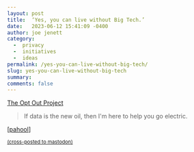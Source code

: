 ```yaml
---
layout: post
title:  ‘Yes, you can live without Big Tech.’
date:   2023-06-12 15:41:09 -0400
author: joe jenett
category:
  -  privacy
  -  initiatives
  -  ideas
permalink: /yes-you-can-live-without-big-tech/
slug: yes-you-can-live-without-big-tech
summary: 
comments: false
---
```

<a title="The Opt Out Project" href="https://www.optoutproject.net/">The Opt Out Project</a>
<blockquote><p>If data is the new oil, then I'm here to help you go electric.</p></blockquote>
[<a title="pahool" href="https://pinboard.in/u:pahool">pahool</a>]

<a href="https://brid.gy/publish/mastodon"><small>(cross-posted to mastodon)</small></a>